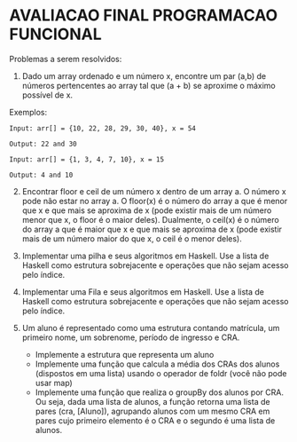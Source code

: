 # AVALIACAO FINAL PROGRAMACAO FUNCIONAL

Problemas a serem resolvidos:


1. Dado um array ordenado e um número x, encontre um par (a,b) de números pertencentes ao array tal que (a + b) se aproxime o máximo possível de x.

Exemplos:
```
Input: arr[] = {10, 22, 28, 29, 30, 40}, x = 54

Output: 22 and 30

Input: arr[] = {1, 3, 4, 7, 10}, x = 15

Output: 4 and 10
``` 


2. Encontrar floor e ceil de um número x dentro de um array a. O número x pode não estar no array a. O floor(x) é o número do array a que é menor que x e que mais se aproxima de x (pode existir mais de um número menor que x, o floor é o maior deles). Dualmente, o ceil(x)  é o número do array a que é maior que x e que mais se aproxima de x (pode existir mais de um número maior do que x, o ceil é o menor deles).

3. Implementar uma pilha e seus algoritmos em Haskell. Use a lista de Haskell como estrutura sobrejacente e operações que não sejam acesso pelo índice.
4. Implementar uma Fila e seus algoritmos em Haskell. Use a lista de Haskell como estrutura sobrejacente e operações que não sejam acesso pelo índice.
5. Um aluno é representado como uma estrutura contando matrícula, um primeiro nome, um sobrenome, período de ingresso e CRA.
   - Implemente a estrutura que representa um aluno
   - Implemente uma função que calcula a média dos CRAs dos alunos (dispostos em uma lista) usando o operador de foldr (você não pode usar map)
   - Implemente uma função que realiza o groupBy dos alunos por CRA. Ou seja, dada uma lista de alunos, a função retorna uma lista de pares (cra, [Aluno]), agrupando alunos com um mesmo CRA em pares cujo primeiro elemento é o CRA e o segundo é uma lista de alunos.
